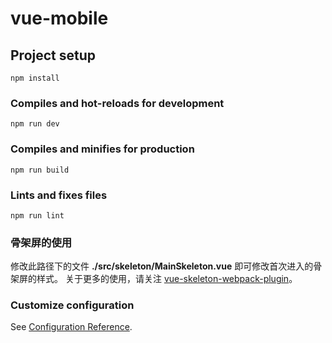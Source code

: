 # vue-mobile

## Project setup
```
npm install
```

### Compiles and hot-reloads for development
```
npm run dev
```

### Compiles and minifies for production
```
npm run build
```

### Lints and fixes files
```
npm run lint
```

### 骨架屏的使用
修改此路径下的文件 **./src/skeleton/MainSkeleton.vue** 即可修改首次进入的骨架屏的样式。 
关于更多的使用，请关注 [vue-skeleton-webpack-plugin](https://developer.aliyun.com/mirror/npm/package/vue-skeleton-webpack-plugin)。

### Customize configuration
See [Configuration Reference](https://cli.vuejs.org/config/).
